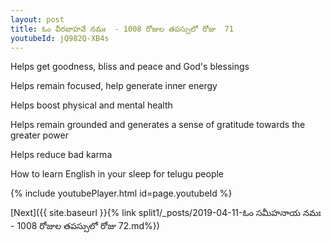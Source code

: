 ```yaml
---
layout: post
title: ఓం వీరబాహవే నమః  - 1008 రోజుల తపస్సులో రోజు  71
youtubeId: jQ982Q-XB4s
---
```

 
 
Helps get goodness, bliss and peace and God's blessings
 
Helps remain focused, help generate inner energy 
 
Helps boost physical and mental health 
 
Helps remain grounded and generates a sense of gratitude towards the greater power 
 
Helps reduce bad karma
 
How to learn English in your sleep for telugu people
 
 
 
 


{% include youtubePlayer.html id=page.youtubeId %}
 
[Next]({{ site.baseurl }}{% link split1/_posts/2019-04-11-ఓం సమీహనాయ నమః  - 1008 రోజుల తపస్సులో రోజు  72.md%})
 
